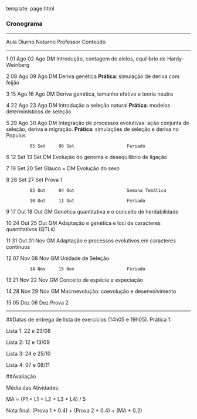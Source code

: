 template: page.html

### Cronograma


--------------------------------------------------------------------------------------------------------------
  Aula      Diurno     Noturno     Professor     Conteúdo
--------    --------   ---------   -----------   -------------------------------------------------------------
1            01 Ago     02 Ago      DM            Introdução, contagem de alelos, equilibrio de Hardy-Weinberg


2            08 Ago     09 Ago      DM            Deriva genética
                                                    __Prática__: simulação de deriva com feijão

3            15 Ago     16 Ago      DM            Deriva genética, tamanho efetivo e teoria neutra

4            22 Ago     23 Ago      DM            Introdução a seleção natural
                                                    __Prática__: modelos determinísticos de seleção

5            29 Ago      30 Ago     DM            Integração de processos evolutivas: ação conjunta de seleção, deriva e migração.
                                                     __Prática__: simulações de seleção e deriva no Populus

             05 Set     06 Set                    Feriado

6            12 Set     13 Set      DM            Evolução do genoma e desequilibrio de ligação

7            19 Set     20 Set      Glauco + DM   Evolução do sexo

8            26 Set     27 Set                    Prova 1

             03 Out     04 Out                    Semana Temática

             10 Out     11 Out                    Feriado

9             17 Out     18 Out      GM            Genética quantitativa e o conceito de herdabilidade

10           24 Out     25 Out      GM            Adaptação e genética e loci de caracteres quantitativos (QTLs)

11           31 Out     01 Nov      GM            Adaptação e processos evolutivos em caracteres contínuos

12           07 Nov     08 Nov      GM            Unidade de Seleção

             14 Nov     15 Nov                    Feriado

13           21 Nov     22 Nov      GM            Conceito de espécie e especiação

14           28 Nov     29 Nov      GM            Macroevolução: coevolução e desenvolvimento

15           05 Dez     06 Dez                    Prova 2

--------------------------------------------------------------------------------------------------------------

<script>
    $(function () {
        $('tbody tr:nth-child(6)').addClass('feriado');
        $('tbody tr:nth-child(9)').addClass('prova');
        $('tbody tr:nth-child(10)').addClass('feriado');
        $('tbody tr:nth-child(11)').addClass('feriado');
        $('tbody tr:nth-child(16)').addClass('feriado');
        $('tbody tr:nth-child(19)').addClass('prova');
        $('tbody tr:nth-child(20)').addClass('prova');
    });
</script>


##Datas de entrega de lista de exercícios (14h05 e 19h05).
Prática 1:

Lista 1: 22 e 23/08

Lista 2: 12 e 13/09

Lista 3: 24 e 25/10

Lista 4: 07 e 08/11



##Avaliação


Média das Atividades:

MA = (P1 + L1 + L2 + L3 + L4) / 5

Nota final: (Prova 1 * 0.4) + (Prova 2 * 0.4) + (MA * 0.2)


<!--###Google Calendar-->

 <!--<iframe src="https://www.google.com/calendar/embed?title=Bio%20208%20-%20Processos%20Evolutivos&amp;showPrint=0&amp;showTz=0&amp;mode=AGENDA&amp;height=400&amp;wkst=1&amp;bgcolor=%23FFFFFF&amp;src=5agq4u67jo7nl24noqiavmsd6c%40group.calendar.google.com&amp;color=%23875509&amp;src=d3jivrjfvrkbbgejeo3skh6a9o%40group.calendar.google.com&amp;color=%23B1440E&amp;ctz=America%2FSao_Paulo" style=" border-width:0 " width="800" height="400" frameborder="0" scrolling="no"></iframe>-->
